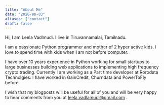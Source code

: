 ```yaml
---
title: "About Me"
date: "2020-09-03"
aliases: ["contact"]
draft: false
---
```


Hi, I am Leela Vadlmudi. I live in Tiruvannamalai, Tamilnadu.

I am a passionate Python programmer and mother of 2 hyper active kids. I love to spend time with kids when I am not before computer.

I have over 10 years experience in Python working for small startups to large businesses building web applications to implementing high frequency crypto trading. Currently I am working as a Part time developer at Rorodata Technolgies. I have worked in GainCredit, Churndata and PowerToFly before.

I wish that my blogposts will be useful for all of you and will be very happy to hear comments from you at leela.vadlamudi@gmail.com .